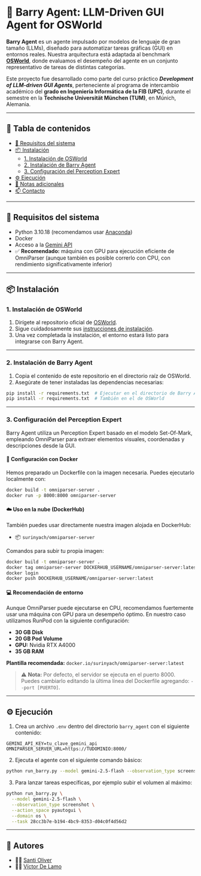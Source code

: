# 🧠 Barry Agent: LLM-Driven GUI Agent for OSWorld

**Barry Agent** es un agente impulsado por modelos de lenguaje de gran tamaño (LLMs), diseñado para automatizar tareas gráficas (GUI) en entornos reales. Nuestra arquitectura está adaptada al benchmark **[OSWorld](https://github.com/xlang-ai/OSWorld)**, donde evaluamos el desempeño del agente en un conjunto representativo de tareas de distintas categorías.

Este proyecto fue desarrollado como parte del curso práctico _**Development of LLM-driven GUI Agents**_, perteneciente al programa de intercambio académico del **grado en Ingeniería Informática de la FIB (UPC)**, durante el semestre en la **Technische Universität München (TUM)**, en Múnich, Alemania.

---

## 🚀 Tabla de contenidos

- [🔧 Requisitos del sistema](#-requisitos-del-sistema)
- [📦 Instalación](#-instalación)
  - [1. Instalación de OSWorld](#1-instalación-de-osworld)
  - [2. Instalación de Barry Agent](#2-instalación-de-barry-agent)
  - [3. Configuración del Perception Expert](#3-configuración-del-perception-expert)
- [⚙️ Ejecución](#️-ejecución)
- [📌 Notas adicionales](#-notas-adicionales)
- [📫 Contacto](#-contacto)

---

## 🔧 Requisitos del sistema

- Python 3.10.18 (recomendamos usar [Anaconda](https://www.anaconda.com/))
- Docker
- Acceso a la [Gemini API](https://ai.google.dev/)
- ✅ **Recomendado:** máquina con GPU para ejecución eficiente de OmniParser (aunque también es posible correrlo con CPU, con rendimiento significativamente inferior)

---

## 📦 Instalación

### 1. Instalación de OSWorld

1. Dirígete al repositorio oficial de [OSWorld](https://github.com/xlang-ai/OSWorld).
2. Sigue cuidadosamente sus [instrucciones de instalación](https://github.com/xlang-ai/OSWorld#-installation).
3. Una vez completada la instalación, el entorno estará listo para integrarse con Barry Agent.

---

### 2. Instalación de Barry Agent

1. Copia el contenido de este repositorio en el directorio raíz de OSWorld.
2. Asegúrate de tener instaladas las dependencias necesarias:

```bash
pip install -r requirements.txt  # Ejecutar en el directorio de Barry Agent
pip install -r requirements.txt  # También en el de OSWorld
```

---

### 3. Configuración del Perception Expert

Barry Agent utiliza un Perception Expert basado en el modelo Set-Of-Mark, empleando OmniParser para extraer elementos visuales, coordenadas y descripciones desde la GUI.

#### 🐳 Configuración con Docker

Hemos preparado un Dockerfile con la imagen necesaria. Puedes ejecutarlo localmente con:

```bash
docker build -t omniparser-server .
docker run -p 8000:8000 omniparser-server
```

#### ☁️ Uso en la nube (DockerHub)

También puedes usar directamente nuestra imagen alojada en DockerHub:

- 📦 `surinyach/omniparser-server`

Comandos para subir tu propia imagen:

```bash
docker build -t omniparser-server .
docker tag omniparser-server DOCKERHUB_USERNAME/omniparser-server:latest
docker login
docker push DOCKERHUB_USERNAME/omniparser-server:latest
```

#### 💻 Recomendación de entorno

Aunque OmniParser puede ejecutarse en CPU, recomendamos fuertemente usar una máquina con GPU para un desempeño óptimo. En nuestro caso utilizamos RunPod con la siguiente configuración:

- **30 GB Disk**
- **20 GB Pod Volume**
- **GPU:** Nvidia RTX A4000
- **35 GB RAM**

**Plantilla recomendada:** `docker.io/surinyach/omniparser-server:latest`

> ⚠️ **Nota:** Por defecto, el servidor se ejecuta en el puerto 8000. Puedes cambiarlo editando la última línea del Dockerfile agregando: `--port [PUERTO]`.

---

## ⚙️ Ejecución

1. Crea un archivo `.env` dentro del directorio `barry_agent` con el siguiente contenido:

```env
GEMINI_API_KEY=tu_clave_gemini_api
OMNIPARSER_SERVER_URL=https://TUDOMINIO:8000/
```

2. Ejecuta el agente con el siguiente comando básico:

```bash
python run_barry.py --model gemini-2.5-flash --observation_type screenshot --action_space pyautogui
```

3. Para lanzar tareas específicas, por ejemplo subir el volumen al máximo:

```bash
python run_barry.py \
  --model gemini-2.5-flash \
  --observation_type screenshot \
  --action_space pyautogui \
  --domain os \
  --task 28cc3b7e-b194-4bc9-8353-d04c0f4d56d2
```
---

## 👥 Autores

- 🧑‍💻 [Santi Oliver](https://github.com/surinyach)
- 🧑‍💻 [Víctor De Lamo](https://github.com/VictorDeLamo)